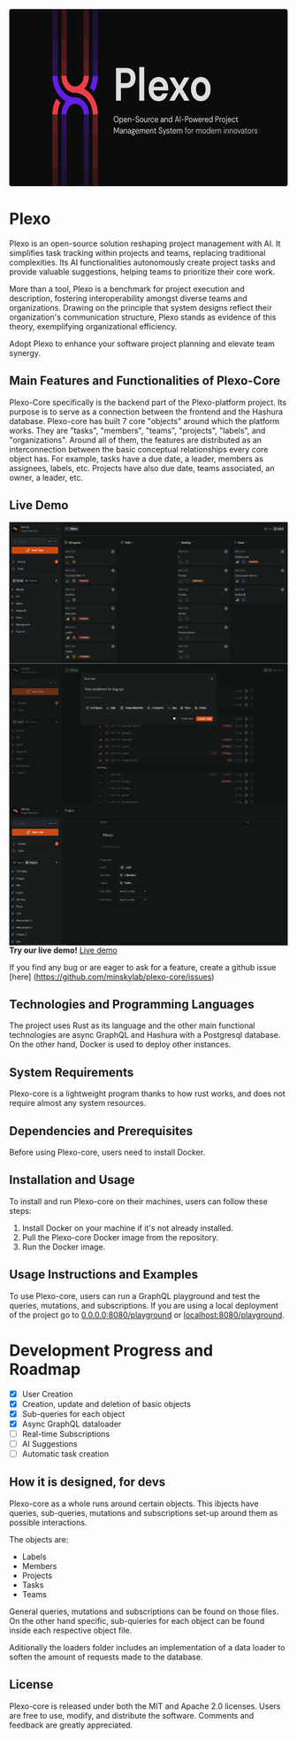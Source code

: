 <!-- <picture>
  <source media="(prefers-color-scheme: dark)" srcset="/public/plexo_logo_white_text.svg">
  <source media="(prefers-color-scheme: light)" srcset="/public/plexo_logo_black_text.svg">
  <img alt="Plexo logoype" src="/public/plexo_logo_black_text.svg">
</picture> -->

<img alt="Plexo | Open-Source and AI-Powered Project Management System for modern innovators" src="/public/plexo_gh_banner.png" height="320">

# Plexo

Plexo is an open-source solution reshaping project management with AI. It simplifies task tracking within projects and teams, replacing traditional complexities. Its AI functionalities autonomously create project tasks and provide valuable suggestions, helping teams to prioritize their core work.

More than a tool, Plexo is a benchmark for project execution and description, fostering interoperability amongst diverse teams and organizations. Drawing on the principle that system designs reflect their organization's communication structure, Plexo stands as evidence of this theory, exemplifying organizational efficiency.

Adopt Plexo to enhance your software project planning and elevate team synergy.

## Main Features and Functionalities of Plexo-Core

Plexo-Core specifically is the backend part of the Plexo-platform project. Its purpose is to serve as a connection between the frontend and the Hashura database. Plexo-core has built 7 core "objects" around which the platform works. They are "tasks", "members", "teams", "projects", "labels", and "organizations". Around all of them, the features are distributed as an interconnection between the basic conceptual relationships every core object has. For example, tasks have a due date, a leader, members as assignees, labels, etc. Projects have also due date, teams associated, an owner, a leader, etc.

## Live Demo

<img align="right" height="255" src="/public/plexo-live-1.svg" alt="Image of tasks on board view" title="Board view Plexo">

<img align="right" height="255" src="/public/plexo-live-2.svg" alt="Image of task creation with tasks list view on the back" title="Task creation Plexo">

<img align="right" height="255" src="/public/plexo-live-3.svg" alt="View of one of the projects" title="In project view Plexo">

**Try our live demo!** [Live demo](https://demo.plexo.app/)

If you find any bug or are eager to ask for a feature, create a github issue [here] (https://github.com/minskylab/plexo-core/issues)

## Technologies and Programming Languages

The project uses Rust as its language and the other main functional technologies are async GraphQL and Hashura with a Postgresql database. On the other hand, Docker is used to deploy other instances.

## System Requirements

Plexo-core is a lightweight program thanks to how rust works, and does not require almost any system resources.

## Dependencies and Prerequisites

Before using Plexo-core, users need to install Docker.

## Installation and Usage

To install and run Plexo-core on their machines, users can follow these steps:

1. Install Docker on your machine if it's not already installed.
2. Pull the Plexo-core Docker image from the repository.
3. Run the Docker image.

## Usage Instructions and Examples

To use Plexo-core, users can run a GraphQL playground and test the queries, mutations, and subscriptions.
If you are using a local deployment of the project go to [0.0.0.0:8080/playground](http://0.0.0.0:8080/playground) or [localhost:8080/playground](http://localhost:8080/playground).

# Development Progress and Roadmap

- [x] User Creation
- [x] Creation, update and deletion of basic objects
- [x] Sub-queries for each object
- [x] Async GraphQL dataloader
- [ ] Real-time Subscriptions
- [ ] AI Suggestions
- [ ] Automatic task creation

## How it is designed, for devs

Plexo-core as a whole runs around certain objects. This ibjects have queries, sub-queries, mutations and subscriptions set-up around them as possible interactions.

The objects are:

- Labels
- Members
- Projects
- Tasks
- Teams

General queries, mutations and subscriptions can be found on those files. On the other hand specific, sub-quieries for each object can be found inside each respective object file.

Aditionally the loaders folder includes an implementation of a data loader to soften the amount of requests made to the database.

## License

Plexo-core is released under both the MIT and Apache 2.0 licenses. Users are free to use, modify, and distribute the software. Comments and feedback are greatly appreciated.
